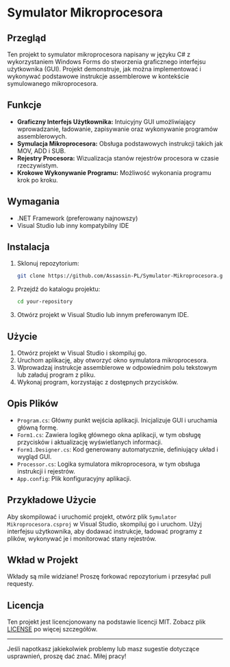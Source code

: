 # Symulator Mikroprocesora

## Przegląd
Ten projekt to symulator mikroprocesora napisany w języku C# z wykorzystaniem Windows Forms do stworzenia graficznego interfejsu użytkownika (GUI). Projekt demonstruje, jak można implementować i wykonywać podstawowe instrukcje assemblerowe w kontekście symulowanego mikroprocesora.

## Funkcje
- **Graficzny Interfejs Użytkownika:** Intuicyjny GUI umożliwiający wprowadzanie, ładowanie, zapisywanie oraz wykonywanie programów assemblerowych.
- **Symulacja Mikroprocesora:** Obsługa podstawowych instrukcji takich jak MOV, ADD i SUB.
- **Rejestry Procesora:** Wizualizacja stanów rejestrów procesora w czasie rzeczywistym.
- **Krokowe Wykonywanie Programu:** Możliwość wykonania programu krok po kroku.

## Wymagania
- .NET Framework (preferowany najnowszy)
- Visual Studio lub inny kompatybilny IDE

## Instalacja
1. Sklonuj repozytorium:
    ```sh
    git clone https://github.com/Assassin-PL/Symulator-Mikroprocesora.git
    ```
2. Przejdź do katalogu projektu:
    ```sh
    cd your-repository
    ```
3. Otwórz projekt w Visual Studio lub innym preferowanym IDE.

## Użycie
1. Otwórz projekt w Visual Studio i skompiluj go.
2. Uruchom aplikację, aby otworzyć okno symulatora mikroprocesora.
3. Wprowadzaj instrukcje assemblerowe w odpowiednim polu tekstowym lub załaduj program z pliku.
4. Wykonaj program, korzystając z dostępnych przycisków.

## Opis Plików
- `Program.cs`: Główny punkt wejścia aplikacji. Inicjalizuje GUI i uruchamia główną formę.
- `Form1.cs`: Zawiera logikę głównego okna aplikacji, w tym obsługę przycisków i aktualizację wyświetlanych informacji.
- `Form1.Designer.cs`: Kod generowany automatycznie, definiujący układ i wygląd GUI.
- `Processor.cs`: Logika symulatora mikroprocesora, w tym obsługa instrukcji i rejestrów.
- `App.config`: Plik konfiguracyjny aplikacji.

## Przykładowe Użycie
Aby skompilować i uruchomić projekt, otwórz plik `Symulator Mikroprocesora.csproj` w Visual Studio, skompiluj go i uruchom. Użyj interfejsu użytkownika, aby dodawać instrukcje, ładować programy z plików, wykonywać je i monitorować stany rejestrów.

## Wkład w Projekt
Wkłady są mile widziane! Proszę forkować repozytorium i przesyłać pull requesty.

## Licencja
Ten projekt jest licencjonowany na podstawie licencji MIT. Zobacz plik [LICENSE](LICENSE) po więcej szczegółów.

---

Jeśli napotkasz jakiekolwiek problemy lub masz sugestie dotyczące usprawnień, proszę dać znać. Miłej pracy!
